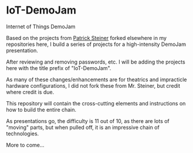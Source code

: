 # IoT-DemoJam
Internet of Things DemoJam

Based on the projects from [Patrick Steiner](https://github.com/PatrickSteiner) forked elsewhere in my repositories here, I build a series of projects for a high-intensity DemoJam presentation.

After reviewing and removing passwords, etc. I will be adding the projects here with the title prefix of "IoT-DemoJam".

As many of these changes/enhancements are for theatrics and impracticle hardware configurations, I did not fork these from Mr. Steiner, but credit where credit is due.

This repository will contain the cross-cutting elements and instructions on how to build the entire chain.

As presentations go, the difficulty is 11 out of 10, as there are lots of "moving" parts, but when pulled off, it is an impressive chain of technologies.

More to come...
